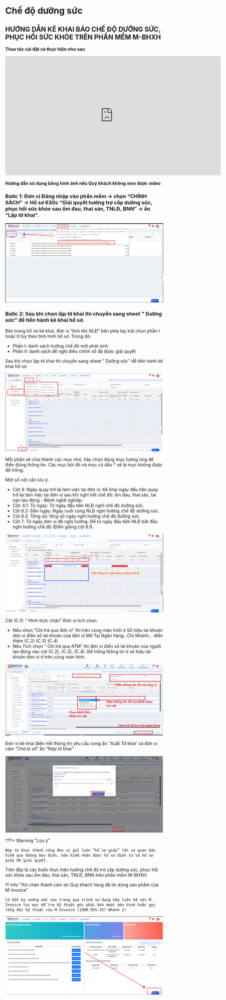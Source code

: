 # **Chế độ dưỡng sức**

## **HƯỚNG DẪN KÊ KHAI BÁO CHẾ ĐỘ DƯỠNG SỨC, PHỤC HỒI SỨC KHỎE TRÊN PHẦN MỀM M-BHXH**

**Thao tác cài đặt và thực hiện như sau**

<iframe style="width: 43rem; height: 380px" src="https://www.youtube.com/embed/SYCNQKCwbuM?si=x7DqvmTojBDkKth0" title="YouTube video player" frameborder="0" allow="accelerometer; autoplay; clipboard-write; encrypted-media; gyroscope; picture-in-picture; web-share" referrerpolicy="strict-origin-when-cross-origin" allowfullscreen></iframe>

**Hướng dẫn sử dụng bằng hình ảnh nếu Quý khách không xem được video**

### Bước 1: Đơn vị Đăng nhập vào phần mềm → chọn “CHÍNH SÁCH” → Hồ sơ 630c “Giải quyết hưởng trợ cấp dưỡng sức, phục hồi sức khỏe sau ốm đau, thai sản, TNLĐ, BNN” → ấn “Lập tờ khai”.

![Hình 1](../../assets/images/mBHXH/che-do-duong-suc_1.png)

### Bước 2: Sau khi chọn lập tờ khai thì chuyển sang sheet " Dưỡng sức" để tiến hành kê khai hồ sơ.

Bên trong hồ sơ kê khai, đơn vị “tích tên NLĐ” bên phía tay trái chọn phần I hoặc II tùy theo tình hình hồ sơ. Trong đó:

- Phần I: danh sách hưởng chế độ mới phát sinh
- Phần II: danh sách đề nghị điều chỉnh sổ đã được giải quyết

Sau khi chọn lập tờ khai thì chuyển sang sheet " Dưỡng sức" để tiến hành kê khai hồ sơ.

![Hình 2](../../assets/images/mBHXH/che-do-duong-suc_2.png)

Mỗi phần sẽ chia thành các mục nhỏ, hãy chọn đúng mục tương ứng để điền đúng thông tin. Các mục bôi đỏ và mục có dấu \* sẽ là mục không được để trống.

Một số cột cần lưu ý:

- Cột 4: Ngày quay trở lại làm việc tại đơn vị: Kê khai ngày đầu tiên quay trở lại làm việc tại đơn vị sau khi nghỉ hết chế độ: ốm đau, thai sản, tai nạn lao động - Bệnh nghề nghiệp.
- Cột: 6.1: Từ ngày: Từ ngày đầu tiên NLĐ nghỉ chế độ dưỡng sức.
- Cột 6.2: Đến ngày: Ngày cuối cùng NLĐ nghỉ hưởng chế độ dưỡng sức.
- Cột 6.3: Tổng số: tổng số ngày nghỉ hưởng chế độ dưỡng sức.
- Cột 7: Từ ngày đơn vị đề nghị hưởng: Để từ ngày đầu tiên NLĐ bắt đầu nghỉ hưởng chế độ (Điền giống cột 6.1).

![Hình 3](../../assets/images/mBHXH/che-do-duong-suc_3.png)

Cột (C.1): “ Hình thức nhận” Đơn vị tích chọn.

- Nếu chọn “Chi trả qua đơn vị” thì trên cùng màn hình ô Số hiệu tài khoản đơn vị điền số tài khoản của đơn vị Mở Tại Ngân hàng…Chi Nhánh… điền thêm (C.2) (C.3) (C.4)
- Nếu Tích chọn “ Chi trả qua ATM” thì đơn vị điền số tài khoản của người lao động vào cột (C.2), (C.3), (C.4). Để trống thống tin ô số hiệu tài khoản đơn vị ở trên cùng màn hình.

![Hình 4](../../assets/images/mBHXH/che-do-duong-suc_4.png)

Đơn vị kê khai điền hết thông tin yêu cầu xong ấn “Xuất Tờ khai’ và đơn vị cắm “Chữ kí số” ấn “Nộp tờ khai”

![Hình 5](../../assets/images/mBHXH/che-do-duong-suc_5.png)

???+ Warning "Lưu ý"

    Nộp tờ khai thành công đơn vị gửi luôn “hồ sơ giấy” lên cơ quan bảo hiểm qua đường bưu điện, bảo hiểm nhận được hồ sơ điện tử và hồ sơ giấy để giải quyết.

Trên đây là các bước thực hiện hưởng chế độ trợ cấp dưỡng sức, phục hồi sức khỏe sau ốm đau, thai sản, TNLĐ, BNN trên phần mềm M-BHXH.

!!! info "Xin chân thành cảm ơn Quý khách hàng đã tin dùng sản phẩm của M-Invoice"

    Có bất kỳ vướng mắc nào trong quá trình sử dụng hãy liên hệ với M-Invoice tại mục Hỗ trợ kỹ thuật góc phải bên dưới màn hình hoặc gọi tổng đài kỹ thuật của M-Invoice (1900.955.557 Nhánh 2)

![Hình 6](../../assets/images/mBHXH/hotro.png)
